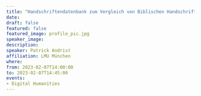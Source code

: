 ```yaml
---
title: "Handschriftendatenbank zum Vergleich von Biblischen Handschriften"
date:
draft: false
featured: false
featured_image: profile_pic.jpg
speaker_image:
description:
speaker: Patrick Andrist
affiliation: LMU München
where:
from: 2023-02-07T14:00:00
to: 2023-02-07T14:45:00
events:
- Digital Humanities
---
```


